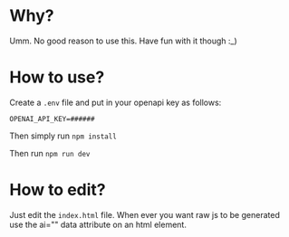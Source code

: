 # Why?

Umm. No good reason to use this. Have fun with it though :_)

# How to use?

Create a `.env` file and put in your openapi key as follows:

```
OPENAI_API_KEY=######
```

Then simply run 
`npm install`

Then run
`npm run dev`

# How to edit?

Just edit the `index.html` file. When ever you want raw js to be generated use the ai="" data attribute on an html element.